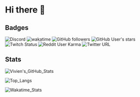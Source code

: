 # Hi there 👋
## Badges

![Discord](https://img.shields.io/discord/818449610090741771)
![wakatime](https://wakatime.com/badge/user/f80f0750-f2e7-475a-a857-7e891df542a1.svg)
![GitHub followers](https://img.shields.io/github/followers/vivimouret29)
![GitHub User's stars](https://img.shields.io/github/stars/vivimouret29)
![Twitch Status](https://img.shields.io/twitch/status/daftmob)
![Reddit User Karma](https://img.shields.io/reddit/user-karma/combined/NumerousBreakfast119)
![Twitter URL](https://img.shields.io/twitter/url?url=https%3A%2F%2Ftwitter.com%2Fjustviivs)

## Stats

![Vivien's_GitHub_Stats](https://github-readme-stats.vercel.app/api?username=vivimouret29&show_icons=true&theme=dark)



![Top_Langs](https://github-readme-stats.vercel.app/api/top-langs/?username=vivimouret29&langs_count=10&theme=dark&layout=compact)

![Wakatime_Stats](https://github-readme-stats.vercel.app/api/wakatime?username=vivimouret29&theme=dark&layout=default)


<!--
**vivimouret29/vivimouret29** is a ✨ _special_ ✨ repository because its `README.md` (this file) appears on your GitHub profile.

Here are some ideas to get you started:

- 🔭 I’m currently working on ...
- 🌱 I’m currently learning ...
- 👯 I’m looking to collaborate on ...
- 🤔 I’m looking for help with ...
- 💬 Ask me about ...
- 📫 How to reach me: ...
- 😄 Pronouns: ...
- ⚡ Fun fact: ...
-->
